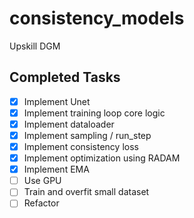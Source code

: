 # consistency_models

Upskill DGM

## Completed Tasks

- [x] Implement Unet
- [x] Implement training loop core logic
- [x] Implement dataloader
- [x] Implement sampling / run_step
- [x] Implement consistency loss
- [x] Implement optimization using RADAM
- [x] Implement EMA
- [ ] Use GPU
- [ ] Train and overfit small dataset
- [ ] Refactor
